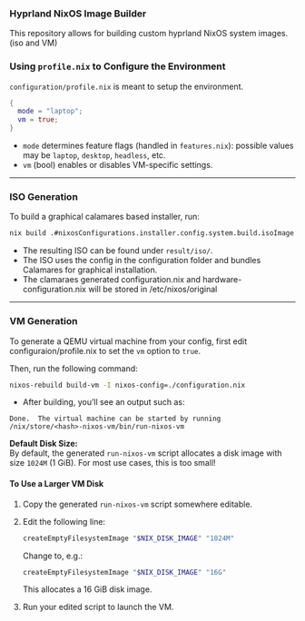 ### Hyprland NixOS Image Builder

This repository allows for building custom hyprland NixOS system images. (iso and VM)

### Using `profile.nix` to Configure the Environment

`configuration/profile.nix` is meant to setup the environment.

```nix
{
  mode = "laptop";
  vm = true;
}
```

- `mode` determines feature flags (handled in `features.nix`): possible values may be `laptop`, `desktop`, `headless`, etc.
- `vm` (bool) enables or disables VM-specific settings.

---

### ISO Generation

To build a graphical calamares based installer, run:

```bash
nix build .#nixosConfigurations.installer.config.system.build.isoImage
```

- The resulting ISO can be found under `result/iso/`.
- The ISO uses the config in the configuration folder and bundles Calamares for graphical installation.
- The clamaraes generated configuration.nix and hardware-configuration.nix will be stored in /etc/nixos/original

---

### VM Generation

To generate a QEMU virtual machine from your config, first edit configuraion/profile.nix to set the `vm` option to `true`.

Then, run the following command:

```bash
nixos-rebuild build-vm -I nixos-config=./configuration.nix
```

- After building, you’ll see an output such as:

```
Done.  The virtual machine can be started by running /nix/store/<hash>-nixos-vm/bin/run-nixos-vm
```

**Default Disk Size:**  
By default, the generated `run-nixos-vm` script allocates a disk image with size `1024M` (1 GiB). For most use cases, this is too small!

#### To Use a Larger VM Disk

1. Copy the generated `run-nixos-vm` script somewhere editable.
2. Edit the following line:

   ```bash
   createEmptyFilesystemImage "$NIX_DISK_IMAGE" "1024M"
   ```

   Change to, e.g.:

   ```bash
   createEmptyFilesystemImage "$NIX_DISK_IMAGE" "16G"
   ```

   This allocates a 16 GiB disk image.

3. Run your edited script to launch the VM.
